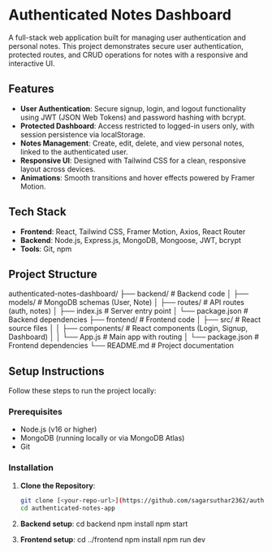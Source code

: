 # Authenticated Notes Dashboard

A full-stack web application built for managing user authentication and personal notes. This project demonstrates secure user authentication, protected routes, and CRUD operations for notes with a responsive and interactive UI.

## Features
- **User Authentication**: Secure signup, login, and logout functionality using JWT (JSON Web Tokens) and password hashing with bcrypt.
- **Protected Dashboard**: Access restricted to logged-in users only, with session persistence via localStorage.
- **Notes Management**: Create, edit, delete, and view personal notes, linked to the authenticated user.
- **Responsive UI**: Designed with Tailwind CSS for a clean, responsive layout across devices.
- **Animations**: Smooth transitions and hover effects powered by Framer Motion.

## Tech Stack
- **Frontend**: React, Tailwind CSS, Framer Motion, Axios, React Router
- **Backend**: Node.js, Express.js, MongoDB, Mongoose, JWT, bcrypt
- **Tools**: Git, npm

## Project Structure
authenticated-notes-dashboard/
├── backend/              # Backend code
│   ├── models/           # MongoDB schemas (User, Note)
│   ├── routes/           # API routes (auth, notes)
│   ├── index.js          # Server entry point
│   └── package.json      # Backend dependencies
├── frontend/             # Frontend code
│   ├── src/              # React source files
│   │   ├── components/   # React components (Login, Signup, Dashboard)
│   │   └── App.js        # Main app with routing
│   └── package.json      # Frontend dependencies
└── README.md             # Project documentation



## Setup Instructions
Follow these steps to run the project locally:

### Prerequisites
- Node.js (v16 or higher)
- MongoDB (running locally or via MongoDB Atlas)
- Git

### Installation
1. **Clone the Repository**:
   ```bash
   git clone [<your-repo-url>](https://github.com/sagarsuthar2362/authenticated-notes-ap)
   cd authenticated-notes-app


2. **Backend setup**:
cd backend
npm install
npm start


3. **Frontend setup**:
cd ../frontend
npm install
npm run dev


